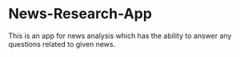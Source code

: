 # News-Research-App
This is an app for news analysis which has the ability to answer any questions related to given news.
